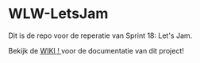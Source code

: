 # WLW-LetsJam

Dit is de repo voor de reperatie van Sprint 18: Let's Jam.

Bekijk de [WIKI ! ]() voor de documentatie van dit project!

